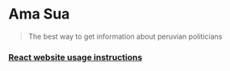 # Ama Sua

> The best way to get information about peruvian politicians

### [React website usage instructions](/react-web/README.md)
